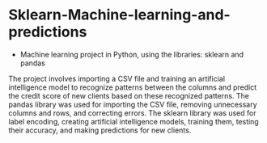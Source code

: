 # Sklearn-Machine-learning-and-predictions
* Machine learning project in Python, using the libraries: sklearn and pandas

The project involves importing a CSV file and training an artificial intelligence model to recognize patterns between the columns and predict the credit score of new clients based on these recognized patterns. The pandas library was used for importing the CSV file, removing unnecessary columns and rows, and correcting errors. The sklearn library was used for label encoding, creating artificial intelligence models, training them, testing their accuracy, and making predictions for new clients.
